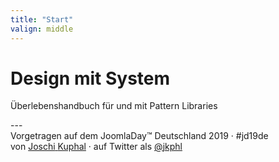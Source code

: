```yaml
---
title: "Start"
valign: middle
---
```

# Design mit System
<p class="tagline">Überlebenshandbuch für und mit Pattern Libraries</p>
---
<div class="p-author h-card">
<span class="visually-hidden">Vorgetragen auf dem</span> <span lang="en">JoomlaDay</span><span aria-hidden="true">™</span> Deutschland 2019<span aria-hidden="true"> · #jd19de</span><br/>
<span class="visually-hidden">von</span> <a href="https://jkphl.is" target="_blank" rel="me"><span class="p-given-name">Joschi</span> <span class="p-family-name">Kuphal</span></a> <span aria-hidden="true">·</span> <span class="visually-hidden"> auf Twitter als</span> <a href="https://twitter.com/jkphl" rel="me" target="_blank" class="handle"><span aria-hidden="true">@</span>jkphl</a>
</div>
